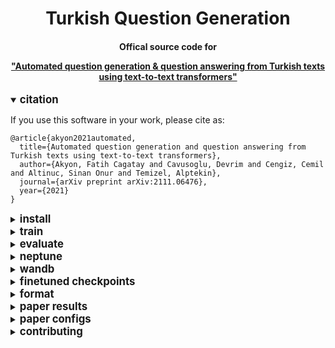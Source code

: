 <div align="center">
<h1>
  Turkish Question Generation
</h1>

<h4>
  Offical source code for 

  <a href="https://arxiv.org/abs/2111.06476">"Automated question generation &amp; question answering from Turkish texts using text-to-text transformers"</a>
</h4>
</div>

<details open>
<summary>
  <big><b>citation</b></big>
</summary>
  
If you use this software in your work, please cite as:
  
```
@article{akyon2021automated,
  title={Automated question generation and question answering from Turkish texts using text-to-text transformers},
  author={Akyon, Fatih Cagatay and Cavusoglu, Devrim and Cengiz, Cemil and Altinuc, Sinan Onur and Temizel, Alptekin},
  journal={arXiv preprint arXiv:2111.06476},
  year={2021}
}
```
  
</details>

<details closed>
<summary>
<big><b>install</b></big>
</summary>

```bash
git clone https://github.com/obss/turkish-question-generation.git
cd turkish-question-generation
pip install -r requirements.txt
```
</details>

<details closed>
<summary>
<big><b>train</b></big>
</summary>

- start a training using args:

```bash
python run.py --model_name_or_path google/mt5-small  --output_dir runs/exp1 --do_train --do_eval --tokenizer_name_or_path mt5_qg_tokenizer --per_device_train_batch_size 4 --gradient_accumulation_steps 2 --learning_rate 1e-4 --seed 42 --save_total_limit 1
```

- download [json config](configs/default/config.json) file and start a training:

```bash
python run.py config.json
```

- downlaod [yaml config](configs/default/config.yaml) file and start a training:

```bash
python run.py config.yaml
```

</details>

<details closed>
<summary>
<big><b>evaluate</b></big>
</summary>

- arrange related params in config:

```yaml
do_train: false
do_eval: true
eval_dataset_list: ["tquad2-valid", "xquad.tr"]
prepare_data: true
mt5_task_list: ["qa", "qg", "ans_ext"]
mt5_qg_format: "both"
no_cuda: false
```

- start an evaluation:

```bash
python run.py config.yaml
```

</details>

<details closed>
<summary>
<big><b>neptune</b></big>
</summary>

- install neptune:

```bash
pip install neptune-client
```

- download [config](configs/default/config.yaml) file and arrange neptune params:

```yaml
run_name: 'exp1'
neptune_project: 'name/project'
neptune_api_token: 'YOUR_API_TOKEN'
```

- start a training:

```bash
python train.py config.yaml
```

</details>

<details closed>
<summary>
<big><b>wandb</b></big>
</summary>

- install wandb:

```bash
pip install wandb
```

- download [config](configs/default/config.yaml) file and arrange wandb params:

```yaml
run_name: 'exp1'
wandb_project: 'turque'
```

- start a training:

```bash
python train.py config.yaml
```

</details>

<details closed>
<summary>
<big><b>finetuned checkpoints</b></big>
</summary>

[model_url1]: https://drive.google.com/uc?id=10hHFuavHCofDczGSzsH1xPHgTgAocOl1
[model_url2]: https://huggingface.co/google/mt5-small
[model_url3]: https://huggingface.co/google/mt5-base
[model_url4]: https://drive.google.com/uc?id=17MTMDhhEtQ9AP-y3mQl0QV0T8SvT_OZF
[model_url5]: https://drive.google.com/uc?id=1LOaZvQFwVGk9WFXU1bB8MsgjEsmN__Ex
[model_url6]: https://drive.google.com/uc?id=1JG14mynmu-b3Dy2UDJr4AyJQyuW-uabh
[model_url7]: https://drive.google.com/uc?id=1WMQ_Iis4eYvD52wt2zXaFSzpU8umFNd2
[model_url8]: https://drive.google.com/uc?id=1oSxKqog8NReVctL_GJQJGiYnqiXDLFsJ
[data_url1]: https://github.com/obss/turkish-question-generation/releases/download/0.0.1/tquad_train_data_v2.json
[data_url2]: https://github.com/obss/turkish-question-generation/releases/download/0.0.1/tquad_dev_data_v2.json
[data_url3]: https://github.com/deepmind/xquad/blob/master/xquad.tr.json


|name |model |training <br> data |trained <br> tasks |model size<br><sup>(GB) |
|--- |--- |--- |--- |--- |
|[mt5-small-3task-both-tquad2][model_url4] |[mt5-small][model_url2] |[tquad2-train][data_url1] |QA,QG,AnsExt  |1.2GB |
|[mt5-small-3task-prepend-tquad2][model_url6] |[mt5-small][model_url2] |[tquad2-train][data_url1] |QA,QG,AnsExt  |1.2GB |
|[mt5-small-3task-both-combined3][model_url7] |[mt5-small][model_url2] |[tquad2-train][data_url1]+[tquad2-valid][data_url2]+[xquad.tr][data_url3]|QA,QG,AnsExt  |1.2GB |
|[mt5-base-3task-both-tquad2][model_url5] |[mt5-base][model_url3] |[tquad2-train][data_url1] |QA,QG,AnsExt  |2.3GB |
|[mt5-base-3task-both-combined3][model_url8] |[mt5-base][model_url3] |[tquad2-train][data_url1]+[tquad2-valid][data_url2]+[xquad.tr][data_url3]|QA,QG,AnsExt |2.3GB |

</details>

<details closed>
<summary>
<big><b>format</b></big>
</summary>

- answer extraction:

input:
```
"<hl> Osman Bey 1258 yılında Söğüt’te doğdu. <hl> Osman Bey 1 Ağustos 1326’da Bursa’da hayatını kaybetmiştir.1281 yılında Osman Bey 23 yaşında iken Ahi teşkilatından olan Şeyh Edebali’nin kızı Malhun Hatun ile evlendi."
```

target:
```
<sep> 1258 <sep> Söğüt’te <sep>
```

- question answering:

input:
```
"question: Osman Bey nerede doğmuştur? context: Osman Bey 1258 yılında Söğüt’te doğdu. Osman Bey 1 Ağustos 1326’da Bursa’da hayatını kaybetmiştir.1281 yılında Osman Bey 23 yaşında iken Ahi teşkilatından olan Şeyh Edebali’nin kızı Malhun Hatun ile evlendi."
```

target:
```
"Söğüt’te"
```

- question generation (prepend):

input:
```
"answer: Söğüt’te context: Osman Bey 1258 yılında Söğüt’te doğdu. Osman Bey 1 Ağustos 1326’da Bursa’da hayatını kaybetmiştir.1281 yılında Osman Bey 23 yaşında iken Ahi teşkilatından olan Şeyh Edebali’nin kızı Malhun Hatun ile evlendi."
```

target:
```
"Osman Bey nerede doğmuştur?"
```

- question generation (highlight):

input:
```
"generate question: Osman Bey 1258 yılında <hl> Söğüt’te <hl> doğdu. Osman Bey 1 Ağustos 1326’da Bursa’da hayatını kaybetmiştir.1281 yılında Osman Bey 23 yaşında iken Ahi teşkilatından olan Şeyh Edebali’nin kızı Malhun Hatun ile evlendi."
```

target:
```
"Osman Bey nerede doğmuştur?"
```

- question generation (both):

input:
```
"answer: Söğüt’te context: Osman Bey 1258 yılında <hl> Söğüt’te <hl> doğdu. Osman Bey 1 Ağustos 1326’da Bursa’da hayatını kaybetmiştir.1281 yılında Osman Bey 23 yaşında iken Ahi teşkilatından olan Şeyh Edebali’nin kızı Malhun Hatun ile evlendi."
```

target:
```
"Osman Bey nerede doğmuştur?"
```
</details>

<details closed>
<summary>
<big><b>paper results</b></big>
</summary>

<div align="center">
 BERTurk-base and mT5-base QA evaluation results for TQuADv2 fine-tuning.
</p>
<img src="https://user-images.githubusercontent.com/34196005/141182075-5d3d1c43-fdf3-4892-921b-6e2d5c7550f9.png" width="500">
</div>

<div align="center">
mT5-base QG evaluation results for single-task (ST) and multi-task (MT) for TQuADv2 fine-tuning.
</p>
<img src="https://user-images.githubusercontent.com/34196005/141182079-40cd436c-2a93-4ad6-a59a-1db76e96ccfe.png" width="500">
</div>

<div align="center">
TQuADv1 and TQuADv2 fine-tuning QG evaluation results for multi-task mT5 variants. MT-Both means, mT5 model is fine-tuned with ’Both’ input format and in a multi-task setting.
</p>
<img src="https://user-images.githubusercontent.com/34196005/141182081-97dc188b-475a-4dfd-91f6-f08c14a472fc.png" width="700">
</div>

</details>

<details closed>
<summary>
<big><b>paper configs</b></big>
</summary>

You can find the config files used in the paper under [configs/paper](configs/paper).

</details>

<details closed>
<summary>
<big><b>contributing</b></big>
</summary>

Before opening a PR:

- Install required development packages:

```bash
pip install "black==21.7b0" "flake8==3.9.2" "isort==5.9.2"
```

- Reformat with black and isort:

```bash
black . --config pyproject.toml
isort .
```

</details>
